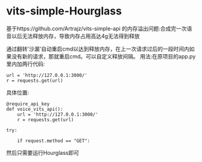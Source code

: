 # vits-simple-Hourglass
基于https://github.com/Artrajz/vits-simple-api    的内存溢出问题:合成完一次语音以后无法释放内存，导致内存占用高达4g无法得到释放

通过翻转'沙漏'自动重启cmd以达到释放内存，在上一次请求过后的一段时间内如果没有新的请求，那就重启cmd。可以自定义释放间隔。
用法:在原项目的app.py里内加两行代码:

    url = 'http://127.0.0.1:3000/'
    r = requests.get(url)
    
  具体位置:

    @require_api_key
    def voice_vits_api():
        url = 'http://127.0.0.1:3000/'
        r = requests.get(url)

    try:

        if request.method == "GET":

然后只需要运行Hourglass即可
